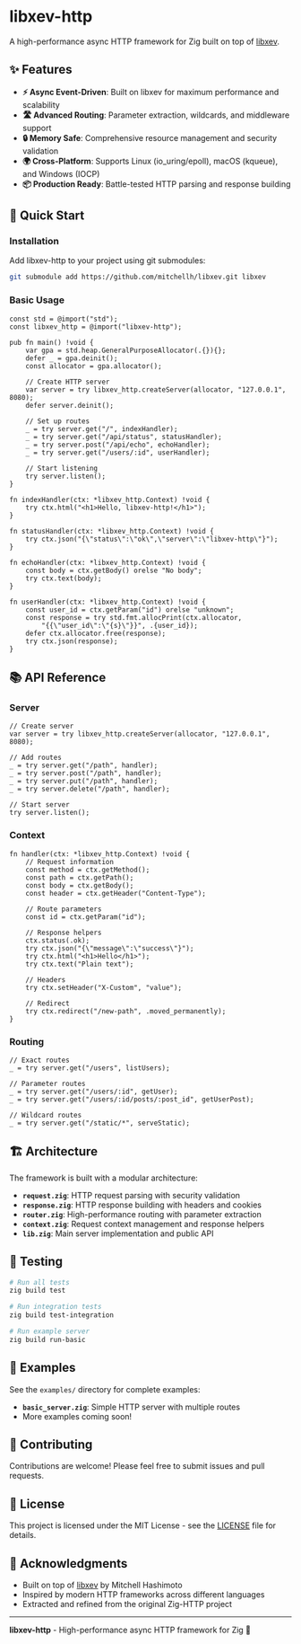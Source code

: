 # libxev-http

A high-performance async HTTP framework for Zig built on top of [libxev](https://github.com/mitchellh/libxev).

## ✨ Features

- **⚡ Async Event-Driven**: Built on libxev for maximum performance and scalability
- **🛣️ Advanced Routing**: Parameter extraction, wildcards, and middleware support
- **🔒 Memory Safe**: Comprehensive resource management and security validation
- **🌍 Cross-Platform**: Supports Linux (io_uring/epoll), macOS (kqueue), and Windows (IOCP)
- **📦 Production Ready**: Battle-tested HTTP parsing and response building

## 🚀 Quick Start

### Installation

Add libxev-http to your project using git submodules:

```bash
git submodule add https://github.com/mitchellh/libxev.git libxev
```

### Basic Usage

```zig
const std = @import("std");
const libxev_http = @import("libxev-http");

pub fn main() !void {
    var gpa = std.heap.GeneralPurposeAllocator(.{}){};
    defer _ = gpa.deinit();
    const allocator = gpa.allocator();

    // Create HTTP server
    var server = try libxev_http.createServer(allocator, "127.0.0.1", 8080);
    defer server.deinit();

    // Set up routes
    _ = try server.get("/", indexHandler);
    _ = try server.get("/api/status", statusHandler);
    _ = try server.post("/api/echo", echoHandler);
    _ = try server.get("/users/:id", userHandler);

    // Start listening
    try server.listen();
}

fn indexHandler(ctx: *libxev_http.Context) !void {
    try ctx.html("<h1>Hello, libxev-http!</h1>");
}

fn statusHandler(ctx: *libxev_http.Context) !void {
    try ctx.json("{\"status\":\"ok\",\"server\":\"libxev-http\"}");
}

fn echoHandler(ctx: *libxev_http.Context) !void {
    const body = ctx.getBody() orelse "No body";
    try ctx.text(body);
}

fn userHandler(ctx: *libxev_http.Context) !void {
    const user_id = ctx.getParam("id") orelse "unknown";
    const response = try std.fmt.allocPrint(ctx.allocator,
        "{{\"user_id\":\"{s}\"}}", .{user_id});
    defer ctx.allocator.free(response);
    try ctx.json(response);
}
```

## 📚 API Reference

### Server

```zig
// Create server
var server = try libxev_http.createServer(allocator, "127.0.0.1", 8080);

// Add routes
_ = try server.get("/path", handler);
_ = try server.post("/path", handler);
_ = try server.put("/path", handler);
_ = try server.delete("/path", handler);

// Start server
try server.listen();
```

### Context

```zig
fn handler(ctx: *libxev_http.Context) !void {
    // Request information
    const method = ctx.getMethod();
    const path = ctx.getPath();
    const body = ctx.getBody();
    const header = ctx.getHeader("Content-Type");

    // Route parameters
    const id = ctx.getParam("id");

    // Response helpers
    ctx.status(.ok);
    try ctx.json("{\"message\":\"success\"}");
    try ctx.html("<h1>Hello</h1>");
    try ctx.text("Plain text");

    // Headers
    try ctx.setHeader("X-Custom", "value");

    // Redirect
    try ctx.redirect("/new-path", .moved_permanently);
}
```

### Routing

```zig
// Exact routes
_ = try server.get("/users", listUsers);

// Parameter routes
_ = try server.get("/users/:id", getUser);
_ = try server.get("/users/:id/posts/:post_id", getUserPost);

// Wildcard routes
_ = try server.get("/static/*", serveStatic);
```

## 🏗️ Architecture

The framework is built with a modular architecture:

- **`request.zig`**: HTTP request parsing with security validation
- **`response.zig`**: HTTP response building with headers and cookies
- **`router.zig`**: High-performance routing with parameter extraction
- **`context.zig`**: Request context management and response helpers
- **`lib.zig`**: Main server implementation and public API

## 🧪 Testing

```bash
# Run all tests
zig build test

# Run integration tests
zig build test-integration

# Run example server
zig build run-basic
```

## 📖 Examples

See the `examples/` directory for complete examples:

- **`basic_server.zig`**: Simple HTTP server with multiple routes
- More examples coming soon!

## 🤝 Contributing

Contributions are welcome! Please feel free to submit issues and pull requests.

## 📄 License

This project is licensed under the MIT License - see the [LICENSE](LICENSE) file for details.

## 🙏 Acknowledgments

- Built on top of [libxev](https://github.com/mitchellh/libxev) by Mitchell Hashimoto
- Inspired by modern HTTP frameworks across different languages
- Extracted and refined from the original Zig-HTTP project

---

**libxev-http** - High-performance async HTTP framework for Zig 🚀
